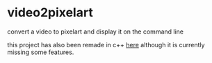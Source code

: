 # video2pixelart

convert a video to pixelart and display it on the command line

this project has also been remade in c++ [here](<https://github.com/rowan-sl/video2pixelart-se>)
 although it is currently missing some features.